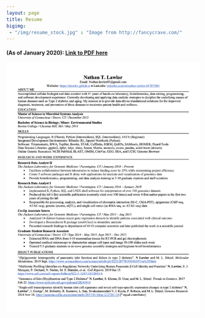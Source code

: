```yaml
---
layout: page
title: Resume
bigimg: 
 - "/img/resume_stock.jpg" : "Image from http://fancycrave.com/"
---
```


#### (As of January 2020): [Link to PDF here](https://github.com/nlawlor/nlawlor.github.io/blob/master/img/Nathan_Lawlor_Resume_July_2018.pdf)

![My most recent resume](/img/Nathan_Lawlor_Resume_July_2018.jpg)
